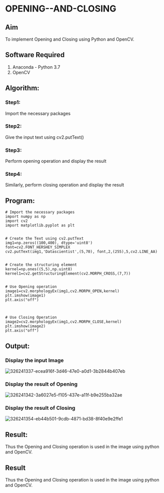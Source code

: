 # OPENING--AND-CLOSING
## Aim
To implement Opening and Closing using Python and OpenCV.

## Software Required
1. Anaconda - Python 3.7
2. OpenCV
## Algorithm:
### Step1:
Import the necessary packages

### Step2:
Give the input text using cv2.putText()

### Step3:
Perform opening operation and display the result

### Step4:
Similarly, perform closing operation and display the result



 
## Program:

```
# Import the necessary packages
import numpy as np
import cv2
import matplotlib.pyplot as plt


# Create the Text using cv2.putText
img1=np.zeros((100,400), dtype='uint8')
font=cv2.FONT_HERSHEY_SIMPLEX
cv2.putText(img1,'Datascientist',(5,70), font,2,(255),5,cv2.LINE_AA)


# Create the structuring element
kernel=np.ones((5,5),np.uint8)
kernel1=cv2.getStructuringElement(cv2.MORPH_CROSS,(7,7))


# Use Opening operation
image1=cv2.morphologyEx(img1,cv2.MORPH_OPEN,kernel)
plt.imshow(image1)
plt.axis("off")



# Use Closing Operation
image2=cv2.morphologyEx(img1,cv2.MORPH_CLOSE,kernel)
plt.imshow(image2)
plt.axis("off")

```
## Output:

### Display the input Image


![326241337-ecea916f-3d46-47e0-a0d1-3b2844b407eb](https://github.com/Kamali22004796/OPENING--AND-CLOSING/assets/120567837/5e5b4094-505a-4e93-b73b-696d1095593d)


### Display the result of Opening


![326241342-3a6027e5-f105-437e-a11f-b9e255ba32ae](https://github.com/Kamali22004796/OPENING--AND-CLOSING/assets/120567837/a45f2ea7-cf0c-475f-8373-0bb63f9a6cc7)


### Display the result of Closing

![326241354-eb44b501-9cdb-4871-bd38-8f40e9e2ffe1](https://github.com/Kamali22004796/OPENING--AND-CLOSING/assets/120567837/833076f8-232b-428f-83d0-be2ed625ad91)


## Result:

Thus the Opening and Closing operation is used in the image using python and OpenCV.


## Result
Thus the Opening and Closing operation is used in the image using python and OpenCV.
